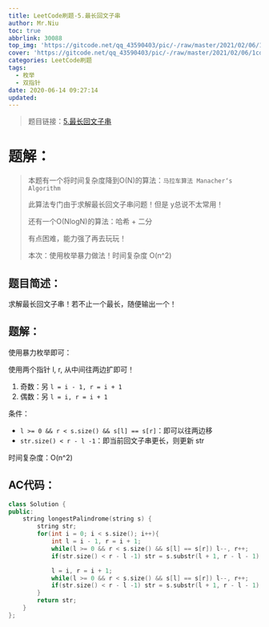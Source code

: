 ```yaml
---
title: LeetCode刷题-5.最长回文子串
author: Mr.Niu
toc: true
abbrlink: 30088
top_img: 'https://gitcode.net/qq_43590403/pic/-/raw/master/2021/02/06/1cd30885cbb41802e41b1e6d976cb2cb.png'
cover: 'https://gitcode.net/qq_43590403/pic/-/raw/master/2021/02/06/1cd30885cbb41802e41b1e6d976cb2cb.png'
categories: LeetCode刷题
tags:
  - 枚举
  - 双指针
date: 2020-06-14 09:27:14
updated:
---
```








> 题目链接：[5.最长回文子串](https://leetcode-cn.com/problems/longest-palindromic-substring/)



# 题解：



> 本题有一个将时间复杂度降到O(N)的算法：`马拉车算法 Manacher‘s Algorithm` 
>
> 此算法专门由于求解最长回文子串问题！但是 y总说不太常用！
>
> 还有一个O(NlogN)的算法：哈希 + 二分 
>
> 有点困难，能力强了再去玩玩！
>
> 本次：使用枚举暴力做法！时间复杂度 O(n^2)



## 题目简述：

求解最长回文子串！若不止一个最长，随便输出一个！



## 题解：



使用暴力枚举即可：



使用两个指针 l, r, 从中间往两边扩即可！



1. 奇数：另 `l = i - 1, r = i + 1`
2. 偶数：另 `l = i, r = i + 1`



条件：

- `l >= 0 && r < s.size() && s[l] == s[r]`：即可以往两边移
- `str.size() < r - l -1`：即当前回文子串更长，则更新 str



时间复杂度：O(n^2)

## AC代码：



```c++
class Solution {
public:
    string longestPalindrome(string s) {
        string str;
        for(int i = 0; i < s.size(); i++){
            int l = i - 1, r = i + 1;
            while(l >= 0 && r < s.size() && s[l] == s[r]) l--, r++;
            if(str.size() < r - l -1) str = s.substr(l + 1, r - l - 1);

            l = i, r = i + 1;
            while(l >= 0 && r < s.size() && s[l] == s[r]) l--, r++;
            if(str.size() < r - l -1) str = s.substr(l + 1, r - l - 1);
        }
        return str;
    }
};
```




